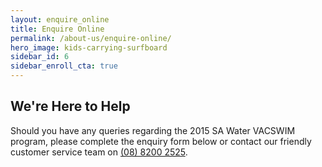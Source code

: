 ```yaml
---
layout: enquire_online
title: Enquire Online
permalink: /about-us/enquire-online/
hero_image: kids-carrying-surfboard
sidebar_id: 6
sidebar_enroll_cta: true
---
```


## We're Here to Help

Should you have any queries regarding the 2015 SA Water VACSWIM program, please complete the enquiry form below or contact our friendly customer service team on [(08) 8200 2525](tel:0882002525).